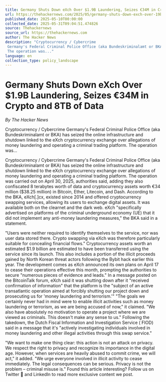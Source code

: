 ```yaml
---
title: Germany Shuts Down eXch Over $1.9B Laundering, Seizes €34M in Crypto and 8TB of Data
url: https://thehackernews.com/2025/05/germany-shuts-down-exch-over-19b.html
published_date: 2025-05-10T00:00:00
collected_date: 2025-05-31T09:04:51.474826
source: Thehackernews
source_url: https://thehackernews.com
author: The Hacker News
description: "Cryptocurrency / Cybercrime 
 Germany's Federal Criminal Police Office (aka Bundeskriminalamt or BKA) has seized the online infrastructure and shutdown linked to the eXch cryptocurrency exchange over allegations of money laundering and operating a criminal trading platform. 
 The operation was..."
language: en
collection_type: policy_landscape
---
```


# Germany Shuts Down eXch Over $1.9B Laundering, Seizes €34M in Crypto and 8TB of Data

*By The Hacker News*

Cryptocurrency / Cybercrime 
 Germany's Federal Criminal Police Office (aka Bundeskriminalamt or BKA) has seized the online infrastructure and shutdown linked to the eXch cryptocurrency exchange over allegations of money laundering and operating a criminal trading platform. 
 The operation was...

Cryptocurrency / Cybercrime 
 Germany's Federal Criminal Police Office (aka Bundeskriminalamt or BKA) has seized the online infrastructure and shutdown linked to the eXch cryptocurrency exchange over allegations of money laundering and operating a criminal trading platform. 
 The operation was carried out on April 30, 2025, authorities said, adding they also confiscated 8 terabytes worth of data and cryptocurrency assets worth €34 million ($38.25 million) in Bitcoin, Ether, Litecoin, and Dash. 
 According to the BKA, eXch[.]cx, existed since 2014 and offered cryptocurrency swapping services, allowing its users to exchange digital assets. It was available both on the clearnet and the dark web. 
 eXch "specifically advertised on platforms of the criminal underground economy (UE) that it did not implement any anti-money laundering measures," the BKA said in a statement. 
 
 "Users were neither required to identify themselves to the service, nor was user data stored there. Crypto swapping via eXch was therefore particularly suitable for concealing financial flows." 
 Cryptocurrency assets worth an estimated $1.9 billion are estimated to have been transferred using the service since its launch. This also includes a portion of the illicit proceeds gained by North Korean threat actors following the Bybit hack earlier this year. 
 The development comes as eXch announced its own plans on April 17 to cease their operations effective this month, prompting the authorities to secure "numerous pieces of evidence and leads." 
 In a message posted on the BitcoinTalk forum, eXch said it was shutting down after it "received confirmation of information" that the platform is the "subject of an active transatlantic operation aimed at forcibly shutting our project down and prosecuting us for 'money laundering and terrorism.'" 
 "The goals we certainly never had in mind were to enable illicit activities such as money laundering or terrorism, as we are being accused of now," it claimed. "We also have absolutely no motivation to operate a project where we are viewed as criminals. This doesn't make any sense to us." 
 Following the takedown, the Dutch Fiscal Information and Investigation Service ( FIOD) said in a message that it's "actively investigating individuals involved in money laundering and other illegal activities through this swap service." 
 
 "We want to make one thing clear: this action is not an attack on privacy. We respect the right to privacy and recognize its importance in the digital age. However, when services are heavily abused to commit crime, we will act," it added. 
 "We urge everyone involved in illicit activity to cease immediately. The legal consequences can be serious. Privacy is not the problem – criminal misuse is." 
 Found this article interesting? Follow us on Twitter  and LinkedIn to read more exclusive content we post.